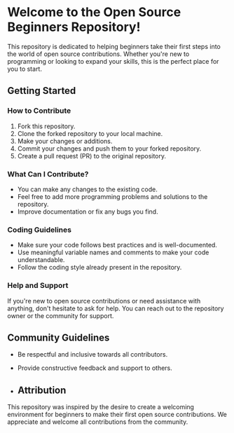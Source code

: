 # Welcome to the Open Source Beginners Repository!

This repository is dedicated to helping beginners take their first steps into the world of open source contributions. Whether you're new to programming or looking to expand your skills, this is the perfect place for you to start.

## Getting Started

### How to Contribute

1. Fork this repository.
2. Clone the forked repository to your local machine.
3. Make your changes or additions.
4. Commit your changes and push them to your forked repository.
5. Create a pull request (PR) to the original repository.

### What Can I Contribute?

- You can make any changes to the existing code.
- Feel free to add more programming problems and solutions to the repository.
- Improve documentation or fix any bugs you find.

### Coding Guidelines

- Make sure your code follows best practices and is well-documented.
- Use meaningful variable names and comments to make your code understandable.
- Follow the coding style already present in the repository.

### Help and Support

If you're new to open source contributions or need assistance with anything, don't hesitate to ask for help. You can reach out to the repository owner or the community for support.

## Community Guidelines

- Be respectful and inclusive towards all contributors.
- Provide constructive feedback and support to others.

- ## Attribution

This repository was inspired by the desire to create a welcoming environment for beginners to make their first open source contributions. We appreciate and welcome all contributions from the community.


